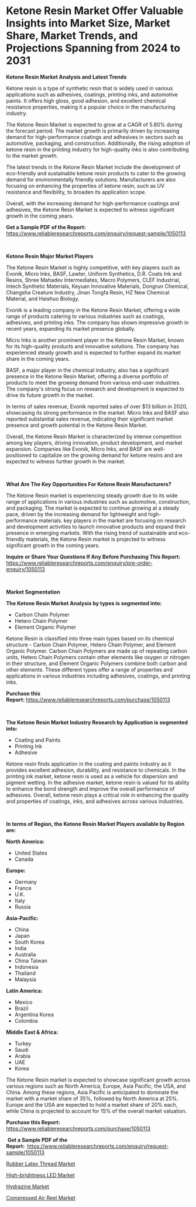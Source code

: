 <p><h1>Ketone Resin Market Offer Valuable Insights into Market Size, Market Share, Market Trends, and Projections Spanning from 2024 to 2031</h1></p><p><strong>Ketone Resin Market Analysis and Latest Trends</strong></p>
<p><p>Ketone resin is a type of synthetic resin that is widely used in various applications such as adhesives, coatings, printing inks, and automotive paints. It offers high gloss, good adhesion, and excellent chemical resistance properties, making it a popular choice in the manufacturing industry.</p><p>The Ketone Resin Market is expected to grow at a CAGR of 5.80% during the forecast period. The market growth is primarily driven by increasing demand for high-performance coatings and adhesives in sectors such as automotive, packaging, and construction. Additionally, the rising adoption of ketone resin in the printing industry for high-quality inks is also contributing to the market growth.</p><p>The latest trends in the Ketone Resin Market include the development of eco-friendly and sustainable ketone resin products to cater to the growing demand for environmentally friendly solutions. Manufacturers are also focusing on enhancing the properties of ketone resin, such as UV resistance and flexibility, to broaden its application scope.</p><p>Overall, with the increasing demand for high-performance coatings and adhesives, the Ketone Resin Market is expected to witness significant growth in the coming years.</p></p>
<p><strong>Get a Sample PDF of the Report:&nbsp;</strong> <a href="https://www.reliableresearchreports.com/enquiry/request-sample/1050113">https://www.reliableresearchreports.com/enquiry/request-sample/1050113</a></p>
<p>&nbsp;</p>
<p><strong>Ketone Resin Major Market Players</strong></p>
<p><p>The Ketone Resin Market is highly competitive, with key players such as Evonik, Micro Inks, BASF, Lawter, Uniform Synthetics, D.R. Coats Ink and Resins, Shree Mahadev Intermediates, Macro Polymers, CLEF Industrial, Intech Synthetic Materials, Keyuan Innovative Materials, Dongrun Chemical, Changsha Creature Industry, Jinan Tongfa Resin, HZ New Chemical Material, and Haishuo Biology.</p><p>Evonik is a leading company in the Ketone Resin Market, offering a wide range of products catering to various industries such as coatings, adhesives, and printing inks. The company has shown impressive growth in recent years, expanding its market presence globally.</p><p>Micro Inks is another prominent player in the Ketone Resin Market, known for its high-quality products and innovative solutions. The company has experienced steady growth and is expected to further expand its market share in the coming years.</p><p>BASF, a major player in the chemical industry, also has a significant presence in the Ketone Resin Market, offering a diverse portfolio of products to meet the growing demand from various end-user industries. The company's strong focus on research and development is expected to drive its future growth in the market.</p><p>In terms of sales revenue, Evonik reported sales of over $13 billion in 2020, showcasing its strong performance in the market. Micro Inks and BASF also reported substantial sales revenue, indicating their significant market presence and growth potential in the Ketone Resin Market.</p><p>Overall, the Ketone Resin Market is characterized by intense competition among key players, driving innovation, product development, and market expansion. Companies like Evonik, Micro Inks, and BASF are well-positioned to capitalize on the growing demand for ketone resins and are expected to witness further growth in the market.</p></p>
<p>&nbsp;</p>
<p><strong>What Are The Key Opportunities For Ketone Resin Manufacturers?</strong></p>
<p><p>The Ketone Resin market is experiencing steady growth due to its wide range of applications in various industries such as automotive, construction, and packaging. The market is expected to continue growing at a steady pace, driven by the increasing demand for lightweight and high-performance materials. key players in the market are focusing on research and development activities to launch innovative products and expand their presence in emerging markets. With the rising trend of sustainable and eco-friendly materials, the Ketone Resin market is projected to witness significant growth in the coming years.</p></p>
<p><strong>Inquire or Share Your Questions If Any Before Purchasing This Report:</strong> <a href="https://www.reliableresearchreports.com/enquiry/pre-order-enquiry/1050113">https://www.reliableresearchreports.com/enquiry/pre-order-enquiry/1050113</a></p>
<p>&nbsp;</p>
<p><strong>Market Segmentation</strong></p>
<p><strong>The Ketone Resin Market Analysis by types is segmented into:</strong></p>
<p><ul><li>Carbon Chain Polymer</li><li>Hetero Chain Polymer</li><li>Element Organic Polymer</li></ul></p>
<p><p>Ketone Resin is classified into three main types based on its chemical structure - Carbon Chain Polymer, Hetero Chain Polymer, and Element Organic Polymer. Carbon Chain Polymers are made up of repeating carbon units, Hetero Chain Polymers contain other elements like oxygen or nitrogen in their structure, and Element Organic Polymers combine both carbon and other elements. These different types offer a range of properties and applications in various industries including adhesives, coatings, and printing inks.</p></p>
<p><strong>Purchase this Report:&nbsp;</strong><a href="https://www.reliableresearchreports.com/purchase/1050113">https://www.reliableresearchreports.com/purchase/1050113</a></p>
<p>&nbsp;</p>
<p><strong>The Ketone Resin Market Industry Research by Application is segmented into:</strong></p>
<p><ul><li>Coating and Paints</li><li>Printing Ink</li><li>Adhesive</li></ul></p>
<p><p>Ketone resin finds application in the coating and paints industry as it provides excellent adhesion, durability, and resistance to chemicals. In the printing ink market, ketone resin is used as a vehicle for dispersion and pigment wetting. In the adhesive market, ketone resin is valued for its ability to enhance the bond strength and improve the overall performance of adhesives. Overall, ketone resin plays a critical role in enhancing the quality and properties of coatings, inks, and adhesives across various industries.</p></p>
<p>&nbsp;</p>
<p><strong>In terms of Region, the Ketone Resin Market Players available by Region are:</strong></p>
<p>
    <p> <strong> North America: </strong>
        <ul>
            <li>United States</li>
            <li>Canada</li>
        </ul>
        </p> 
    <p> <strong> Europe: </strong>
        <ul>
            <li>Germany</li>
            <li>France</li>
            <li>U.K.</li>
            <li>Italy</li>
            <li>Russia</li>
        </ul>
        </p> 
    <p> <strong> Asia-Pacific: </strong>
        <ul>
            <li>China</li>
            <li>Japan</li>
            <li>South Korea</li>
            <li>India</li>
            <li>Australia</li>
            <li>China Taiwan</li>
            <li>Indonesia</li>
            <li>Thailand</li>
            <li>Malaysia</li>
        </ul>
        </p> 
    <p> <strong> Latin America: </strong>
        <ul>
            <li>Mexico</li>
            <li>Brazil</li>
            <li>Argentina Korea</li>
            <li>Colombia</li>
        </ul>
        </p> 
    <p> <strong> Middle East & Africa: </strong>
        <ul>
            <li>Turkey</li>
            <li>Saudi</li>
            <li>Arabia</li>
            <li>UAE</li>
            <li>Korea</li>
        </ul>
    </p>
    </p>
<p><p>The Ketone Resin market is expected to showcase significant growth across various regions such as North America, Europe, Asia Pacific, the USA, and China. Among these regions, Asia Pacific is anticipated to dominate the market with a market share of 35%, followed by North America at 25%. Europe and the USA are expected to hold a market share of 20% each, while China is projected to account for 15% of the overall market valuation.</p></p>
<p><strong>Purchase this Report: </strong><a href="https://www.reliableresearchreports.com/purchase/1050113">https://www.reliableresearchreports.com/purchase/1050113</a></p>
<p>&nbsp;<strong>Get a Sample PDF of the Report:&nbsp;&nbsp;</strong><a href="https://www.reliableresearchreports.com/enquiry/request-sample/1050113">https://www.reliableresearchreports.com/enquiry/request-sample/1050113</a></p>
<p><strong></strong></p>
<p><p><a href="https://github.com/myacatherineblakecaczo9vcsw/Market-Research-Report-List-1/blob/main/rubber-latex-thread-market.md">Rubber Latex Thread Market</a></p><p><a href="https://view.publitas.com/reportprime-1/high-brightness-led-market-research-report-reveals-the-latest-trends-and-opportunities-of-this-market-for-period-from-2023-2030/">High-brightness LED Market</a></p><p><a href="https://github.com/okotobwrhuteie/Market-Research-Report-List-1/blob/main/hydrazine-market.md">Hydrazine Market</a></p><p><a href="https://flame-sidecar-702.notion.site/Compressed-Air-Reel-Market-A-Comprehensive-Report-of-its-Market-Share-Growth-Trends-2024-2031-1967acdf794748608f54cacadaccc03f">Compressed Air Reel Market</a></p></p>